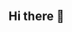 ## Hi there 👋

<!--
**Lllsir0202/Lllsir0202** is a ✨ _special_ ✨ repository because its `README.md` (this file) appears on your GitHub profile.

Here are some ideas to get you started:

# 👋 Hi, I'm Loki(Hengze Lu)

🎓 Undergraduate in Computer Science at Nankai University (2022–2026)  
📍 Based in Tianjin, China  
📫 Contact: [hengzelu8@gmail.com](mailto:hengzelu8@gmail.com)  
🌐 [GitHub Profile](https://github.com/Lllsir0202)

---

## 🚀 About Me

I'm passionate about low-level systems, compilers, databases, and system security.

- 🔧 **Languages**: C++, Python, JavaScript, Shell
- 🧰 **Tools**: Linux, Git, GDB, LaTeX, QEMU
- 🌱 **Current Focus**: System Programming, Compiler Optimization, Information Retrieval

---

## 🧠 Education

**Nankai University**, B.Eng in Computer Science  
*Sep 2022 – Jun 2026*  

---

## 📂 Featured Projects

### 🔸 [BusTub Database (CMU 15-445)] 
Built core components of a database system including Buffer Pool, Indexes, and Optimizer.  
Implemented LRU-K and query plan generation.

### 🔸 SYSY Compiler  
Developed a full compiler for the SYSY language with classic optimizations: `mem2reg`, `ADCE`, and `DCE`.

### 🔸 ICS2017 CPU Emulator  
Built a simulated x86-like CPU including pipeline, MMIO/PMIO support, and GDB-style debugger.

---

## 🏆 Awards

- 🥉 3rd Prize, Tianjin OceanBase Database Competition (Dec. 2024)

---

## 🛠 Tech Stack

![C++](https://img.shields.io/badge/C++-00599C?style=flat&logo=cplusplus&logoColor=white)
![Python](https://img.shields.io/badge/Python-3776AB?style=flat&logo=python&logoColor=white)
![Linux](https://img.shields.io/badge/Linux-FCC624?style=flat&logo=linux&logoColor=black)
![Git](https://img.shields.io/badge/Git-F05032?style=flat&logo=git&logoColor=white)
![LaTeX](https://img.shields.io/badge/LaTeX-008080?style=flat&logo=latex&logoColor=white)
![Shell](https://img.shields.io/badge/Shell-121011?style=flat&logo=gnu-bash&logoColor=white)

---

## 📊 GitHub Stats

![Hengze's GitHub Stats](https://github-readme-stats.vercel.app/api?username=Lllsir0202&show_icons=true&theme=default&hide_rank=false)

![Top Langs](https://github-readme-stats.vercel.app/api/top-langs/?username=Lllsir0202&layout=compact&theme=default)

---

## 📅 GitHub Activity Graph

[![Loki's GitHub Activity Graph](https://github-readme-activity-graph.vercel.app/graph?username=Lllsir0202&theme=default)](https://github.com/ashutosh00710/github-readme-activity-graph)

---


_Thanks for visiting! Feel free to reach out or check out my projects._ 😊

-->
